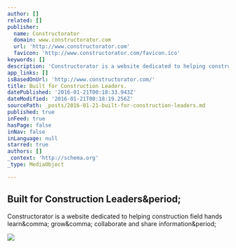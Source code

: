 ```yaml
---
author: []
related: []
publisher:
  name: Constructorator
  domain: www.constructorator.com
  url: 'http://www.constructorator.com'
  favicon: 'http://www.constructorator.com/favicon.ico'
keywords: []
description: 'Constructorator is a website dedicated to helping construction field hands learn, grow, collaborate and share information.'
app_links: []
isBasedOnUrl: 'http://www.constructorator.com/'
title: Built for Construction Leaders.
datePublished: '2016-01-21T00:18:33.943Z'
dateModified: '2016-01-21T00:18:19.256Z'
sourcePath: _posts/2016-01-21-built-for-construction-leaders.md
published: true
inFeed: true
hasPage: false
inNav: false
inLanguage: null
starred: true
authors: []
_context: 'http://schema.org'
_type: MediaObject

---
```

<article style=""><h1>Built for Construction Leaders&amp;period;</h1><p>Constructorator is a website dedicated to helping construction field hands learn&amp;comma; grow&amp;comma; collaborate and share information&amp;period;</p><img src="http://www.constructorator.com/uploads/2/6/0/5/26059504/5476161.png" /></article>